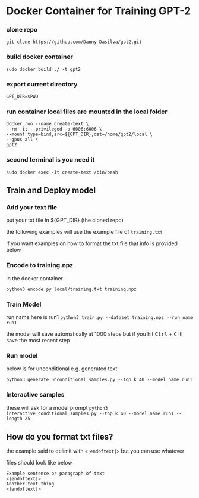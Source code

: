 # Docker Container for Training GPT-2

### clone repo

`git clone https://github.com/Danny-Dasilva/gpt2.git`

### build docker container
`sudo docker build ./ -t gpt2`

### export current directory
`GPT_DIR=$PWD`


### run container local files are mounted in the local folder
```
docker run --name create-text \
--rm -it --privileged -p 6006:6006 \
--mount type=bind,src=${GPT_DIR},dst=/home/gpt2/local \
--gpus all \
gpt2 
```

### second terminal is you need it

```
sudo docker exec -it create-text /bin/bash 
```

## Train and Deploy model

### Add your text file 
put your txt file in ${GPT_DIR} (the cloned repo)

the following examples will use the example file of `training.txt` 

if you want examples on how to format the txt file that info is provided below

### Encode to training.npz

in the docker container 

`python3 encode.py local/training.txt training.npz`

### Train Model
run name here is run1 
`python3 train.py --dataset training.npz --run_name run1`

the model will save automatically at 1000 steps but if you hit <kbd>Ctrl</kbd> + <kbd>C</kbd>  itl save the most recent step


### Run model
below is for unconditional e.g. generated text

`python3 generate_unconditional_samples.py --top_k 40 --model_name run1 `


### Interactive samples
these will ask for a model prompt
`python3 interactive_conditional_samples.py --top_k 40 --model_name run1 --length 25`


## How do you format txt files?

the example said to delimit with `<|endoftext|>` but you can use whatever

files should  look like below

```
Example sentence or paragraph of text
<|endoftext|>
Another text thing
<|endoftext|>
```
